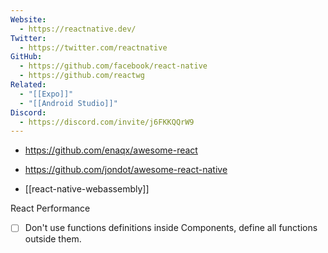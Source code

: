 ```yaml
---
Website:
  - https://reactnative.dev/
Twitter:
  - https://twitter.com/reactnative
GitHub:
  - https://github.com/facebook/react-native
  - https://github.com/reactwg
Related:
  - "[[Expo]]"
  - "[[Android Studio]]"
Discord:
  - https://discord.com/invite/j6FKKQQrW9
---
```


- https://github.com/enaqx/awesome-react
- https://github.com/jondot/awesome-react-native

- [[react-native-webassembly]]


React Performance
- [ ] Don't use functions definitions inside Components, define all functions outside them.

